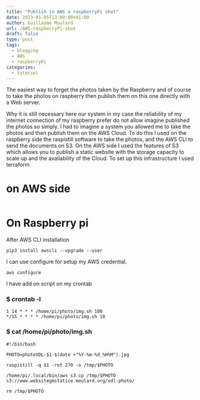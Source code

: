 ```yaml
---
title: "Publish in AWS a raspberryPi shot"
date: 2023-01-05T13:00:00+01:00
author: Guillaume Moulard
url: /AWS-raspberryPi-shot
draft: false
type: post
tags:
  - blogging
  - AWS
  - raspberryPi
categories:
  - tutoriel
---
```



The easiest way to forget the photos taken by the Raspberry and of course to take the photos on raspberry then publish them on 
this one directly with a Web server. 

Why it is still necessary here our system in my case the reliability of my internet connection 
of my raspberry prefer do not allow imagine published the photos so simply. 
I had to imagine a system you allowed me to take the photos and then publish them on the AWS Cloud. 
To do this I used on the raspberry side the raspistill software to take the photos, and the AWS CLI to send the documents on S3.
On the AWS side I used the features of S3 which allows you to publish a static website with the storage capacity to scale up and the availability of the Cloud. 
To set up this infrastructure I used terraform

# on AWS  side


```shell
```

# On Raspberry pi

After AWS CLI installation 

```shell
pip3 install awscli --upgrade --user
```

I can use configure for setup my AWS credential.

```shell
aws configure
```

I have add on script on my crontab

###  $ crontab -l

```shell
1 14 * * * /home/pi/photo/img.sh 100
*/15 * * * * /home/pi/photo/img.sh 10
```


### $ cat /home/pi/photo/img.sh
```shell
#!/bin/bash

PHOTO=photoVDL-$1-$(date +"%Y-%m-%d_%H%M").jpg

raspistill -q $1 -rot 270 -o /tmp/$PHOTO

/home/pi/.local/bin/aws s3 cp /tmp/$PHOTO  s3://www.websitegmstatice.moulard.org/vdl-photo/

rm /tmp/$PHOTO

```


